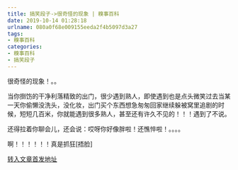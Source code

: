 ```yaml
---
title: 搞笑段子->很奇怪的现象 | 糗事百科
date: 2019-10-14 01:28:18
urlname: 080a0f68e009155eeda2f4b5097d3a27
tags: 
- 糗事百科
categories:
- 糗事百科
- 搞笑段子
---
```

很奇怪的现象！。。

当你捯饬的干净利落精致的出门，很少遇到熟人，即使遇到也是点头微笑过去当某一天你偷懒没洗头，没化妆，出门买个东西想急匆匆回家继续躲被窝里追剧的时候，短短几百米，你就能遇到很多熟人，甚至还有许久不见的！！！遇到了不说。

还得拉着你聊会儿，还会说：哎呀你好像胖啦！还憔悴啦！。。。。

啊！！！！！！真是抓狂[捂脸]



[转入文章首发地址](http://www.lovehhy.net/Joke/View/821068)